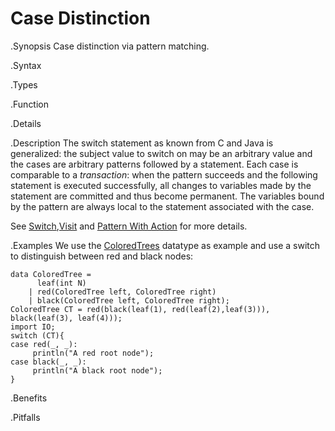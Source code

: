 # Case Distinction

.Synopsis
Case distinction via pattern matching.

.Syntax

.Types

.Function

.Details

.Description
The switch statement as known from C and Java is generalized: the subject value to switch on may be an 
arbitrary value and the cases are arbitrary patterns followed by a statement. 
Each case is comparable to a _transaction_: when the pattern succeeds and the following statement is 
executed successfully, all changes to variables made by the statement are committed and thus become permanent. 
The variables bound by the pattern are always local to the statement associated with the case. 

See [Switch]((Rascal:Statements-Switch)),[Visit]((Rascal:Expressions-Visit)) and 
[Pattern With Action]((Rascal:Patterns-PatternWithAction)) for more details.

.Examples
We use the [ColoredTrees]((Recipes:Common-ColoredTrees)) datatype as example and use a switch to
distinguish between red and black nodes:
```rascal-shell
data ColoredTree = 
      leaf(int N) 
    | red(ColoredTree left, ColoredTree right) 
    | black(ColoredTree left, ColoredTree right);
ColoredTree CT = red(black(leaf(1), red(leaf(2),leaf(3))), black(leaf(3), leaf(4)));
import IO;
switch (CT){
case red(_, _):
     println("A red root node");
case black(_, _):
     println("A black root node");
}
```

.Benefits

.Pitfalls

